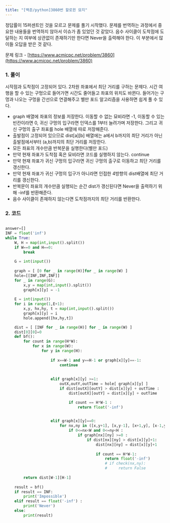 ```yaml
---
title: "[백준/python]3860번 할로윈 묘지"
---
```


정답률이 15퍼센트인 것을 모르고 문제를 풀기 시작했다. 문제를 번역하는 과정에서 중요한 내용들을 번역하지 않아서 이슈가 좀 있었던 것 같았다. 음수 사이클이 도착점에 도달하는 지 여부에 상관없이 존재하기만 한다면 Never을 출력해야 한다. 이 부분에서 많이들 오답을 받은 것 같다.

문제 링크 - [https://www.acmicpc.net/problem/3860](https://www.acmicpc.net/problem/3860)

### 1. 풀이

시작점과 도착점이 고정되어 있다. 2차원 좌표에서 최단 거리를 구하는 문제다. 시간 여행을 할 수 있는 구멍으로 들어가면 시간도 줄어들고 좌표의 위치도 바뀐다. 들어가는 구멍과 나오는 구멍을 간선으로 연결해주고 벨만 포드 알고리즘을 사용하면 쉽게 풀 수 있다.

- graph 배열에 좌표의 정보를 저장한다. 이동할 수 없는 묘비라면 -1, 이동할 수 있는 빈칸이라면 0, 귀신 구멍의 입구라면 인덱스를 1부터 늘려가며 저장한다. 그리고 귀신 구멍의 출구 좌표를 hole 배열에 따로 저장해준다.
- 출발점이 고정되어 있으므로 dist[a][b] 배열에는 a에서 b까지의 최단 거리가 아닌 출발점에서부터 (a,b)까지의 최단 거리를 저장한다.
- 모든 좌표의 개수만큼 반복문을 실행한다(벨만 포드)
- 만약 현재 좌표가 도착점 혹은 묘비라면 코드를 실행하지 않는다. continue
- 만약 현재 좌표가 귀신 구멍의 입구라면 귀신 구멍의 출구로 이동하고 최단 거리를 갱신한다.
- 만약 현재 좌표가 귀신 구멍의 입구가 아니라면 인접한 4방향의 dist배열에 최단 거리를 갱신한다.
- 반복문이 좌표의 개수만큼 실행되는 순간 dist가 갱신된다면 Never을 출력하기 위해 -inf를 반환해준다.
- 음수 사이클이 존재하지 않는다면 도착점까지의 최단 거리를 반환한다.

### 2. 코드

```python

answer=[]
INF = float('inf')
while True:
    W, H = map(int,input().split())
    if W==0 and H==0:
        break
    
    G = int(input())
    
    graph = [ [0 for _ in range(H)]for _ in range(W) ]
    hole=[[INF,INF,INF]]
    for _ in range(G):
        x,y = map(int,input().split())
        graph[x][y] = -1
    
    E = int(input())
    for i in range(1,E+1):
        x,y, hx,hy, t = map(int,input().split())    
        graph[x][y] = i
        hole.append([hx,hy,t])

    dist = [ [INF for _ in range(H)] for _ in range(W) ]
    dist[0][0]=0
    def bf():
        for count in range(H*W):
            for x in range(W):
                for y in range(H):
                    
                    if x==W-1 and y==H-1 or graph[x][y]==-1:
                        continue
                    
                    
                    elif graph[x][y] >=1:
                        outX,outY,outTime = hole[ graph[x][y] ]
                        if dist[outX][outY] > dist[x][y] + outTime :
                            dist[outX][outY] = dist[x][y] + outTime 

                            if count == H*W-1 :
                                return float('-inf')

                          
                    elif graph[x][y]==0:
                        for nx,ny in ([x,y+1], [x,y-1], [x+1,y], [x-1,y]):
                            if 0<=nx<W and 0<=ny<H : 
                                if graph[nx][ny] >=0 :
                                    if dist[nx][ny] > dist[x][y]+1:
                                        dist[nx][ny] = dist[x][y]+1
                                        
                                        if count == H*W-1:
                                            return float('-inf')
                                            # if check(nx,ny):
                                            #     return False
                                   
        return dist[W-1][H-1]
    
    result = bf()
    if result == INF:
        print('Impossible')
    elif result == float('-inf') :
        print('Never')
    else:
        print(result)                  
```
